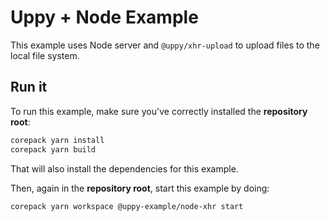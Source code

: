 # Uppy + Node Example

This example uses Node server and `@uppy/xhr-upload` to upload files to the
local file system.

## Run it

To run this example, make sure you've correctly installed the **repository
root**:

```sh
corepack yarn install
corepack yarn build
```

That will also install the dependencies for this example.

Then, again in the **repository root**, start this example by doing:

```sh
corepack yarn workspace @uppy-example/node-xhr start
```
